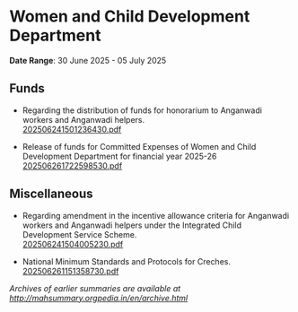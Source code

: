 # Women and Child Development Department

**Date Range**: 30 June 2025 - 05 July 2025


## Funds
- Regarding the distribution of  funds for honorarium to Anganwadi workers and Anganwadi helpers.\
  [202506241501236430.pdf](https://gr.maharashtra.gov.in/Site/Upload/Government%20Resolutions/English/202506241501236430.pdf)

- Release of funds for Committed Expenses of Women and Child Development   Department for financial year 2025-26\
  [202506261722598530.pdf](https://gr.maharashtra.gov.in/Site/Upload/Government%20Resolutions/English/202506261722598530.pdf)

## Miscellaneous
- Regarding amendment in the incentive allowance criteria for Anganwadi workers and Anganwadi helpers under the Integrated Child Development Service Scheme.\
  [202506241504005230.pdf](https://gr.maharashtra.gov.in/Site/Upload/Government%20Resolutions/English/202506241504005230.pdf)

- National Minimum Standards and Protocols for Creches.\
  [202506261151358730.pdf](https://gr.maharashtra.gov.in/Site/Upload/Government%20Resolutions/English/202506261151358730.pdf)


*Archives of earlier summaries are available at http://mahsummary.orgpedia.in/en/archive.html*